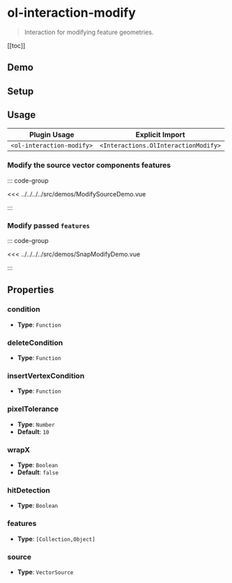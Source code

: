 # ol-interaction-modify

> Interaction for modifying feature geometries.

[[toc]]

## Demo

<script setup>
import ModifySourceDemo from "@demos/ModifySourceDemo.vue";
import SnapModifyDemo from "@demos/SnapModifyDemo.vue";
</script>

## Setup

<!--@include: ../../interactions.plugin.md-->

## Usage

| Plugin Usage              |           Explicit Import            |
| ------------------------- | :----------------------------------: |
| `<ol-interaction-modify>` | `<Interactions.OlInteractionModify>` |

### Modify the source vector components features

<ClientOnly>
<ModifySourceDemo/>
</ClientOnly>

::: code-group

<<< ../../../../src/demos/ModifySourceDemo.vue

:::

### Modify passed `features`

<ClientOnly>
<SnapModifyDemo/>
</ClientOnly>

::: code-group

<<< ../../../../src/demos/SnapModifyDemo.vue

:::

## Properties

### condition

- **Type**: `Function`

### deleteCondition

- **Type**: `Function`

### insertVertexCondition

- **Type**: `Function`

### pixelTolerance

- **Type**: `Number`
- **Default**: `10`

### wrapX

- **Type**: `Boolean`
- **Default**: `false`

### hitDetection

- **Type**: `Boolean`

### features

- **Type**: `[Collection,Object]`

### source

- **Type**: `VectorSource`
